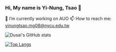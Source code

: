 ### Hi, My name is Yi-Nung, Tsao 👋
🔭 I’m currently working on AUO
📫 How to reach me: yinungtsao.mg08@nycu.edu.tw
<!--
**YiNungTsao/YiNungTsao** is a ✨ _special_ ✨ repository because its `README.md` (this file) appears on your GitHub profile.

Here are some ideas to get you started:

- 🔭 I’m currently working on AUO
- 📫 How to reach me: yinungtsao.mg08@nycu.edu.tw
-->
![Dusai's GitHub stats](https://github-readme-stats.vercel.app/api?username=YiNungTsao&show_icons=true&theme=radical)

[![Top Langs](https://github-readme-stats.vercel.app/api/top-langs/?username=YiNungTsao&layout=compact&theme=radical)](https://github.com/YiNungTsao/github-readme-stats)
